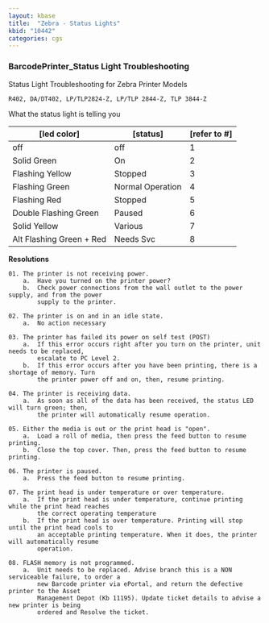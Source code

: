 ```yaml
---
layout: kbase
title:  "Zebra - Status Lights"
kbid: "10442"
categories: cgs
---
```


### BarcodePrinter_Status Light Troubleshooting 

Status Light Troubleshooting for Zebra Printer Models
```
R402, DA/DT402, LP/TLP2824-Z, LP/TLP 2844-Z, TLP 3844-Z
```

What the status light is telling you

| [led color] | [status] | [refer to #] |
| ----------- | ------ | ---------- |
| off   | off | 1 |
| Solid Green |	On | 2 |
| Flashing Yellow |	Stopped | 3 |
| Flashing Green | Normal Operation | 4 |
| Flashing Red | Stopped | 5 |
| Double Flashing Green | Paused | 6 |
| Solid Yellow | Various | 7 |
| Alt Flashing Green + Red | Needs Svc | 8 |

**Resolutions**

```
01. The printer is not receiving power.
    a.  Have you turned on the printer power?
    b.  Check power connections from the wall outlet to the power supply, and from the power 
        supply to the printer.

02. The printer is on and in an idle state.
    a.  No action necessary

03. The printer has failed its power on self test (POST)
    a.  If this error occurs right after you turn on the printer, unit needs to be replaced, 
        escalate to PC Level 2.
    b.  If this error occurs after you have been printing, there is a shortage of memory. Turn 
        the printer power off and on, then, resume printing.

04. The printer is receiving data.
    a.  As soon as all of the data has been received, the status LED will turn green; then, 
        the printer will automatically resume operation.

05. Either the media is out or the print head is "open".
    a.  Load a roll of media, then press the feed button to resume printing.
    b.  Close the top cover. Then, press the feed button to resume printing.

06. The printer is paused.
    a.  Press the feed button to resume printing.

07. The print head is under temperature or over temperature.
    a.  If the print head is under temperature, continue printing while the print head reaches 
        the correct operating temperature
    b.  If the print head is over temperature. Printing will stop until the print head cools to 
        an acceptable printing temperature. When it does, the printer will automatically resume 
        operation.    

08. FLASH memory is not programmed.
    a.  Unit needs to be replaced. Advise branch this is a NON serviceable failure, to order a 
        new Barcode printer via ePortal, and return the defective printer to the Asset 
        Management Depot (Kb 11195). Update ticket details to advise a new printer is being 
        ordered and Resolve the ticket.
```